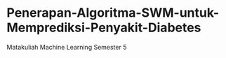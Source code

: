 # Penerapan-Algoritma-SWM-untuk-Memprediksi-Penyakit-Diabetes
Matakuliah Machine Learning Semester 5
